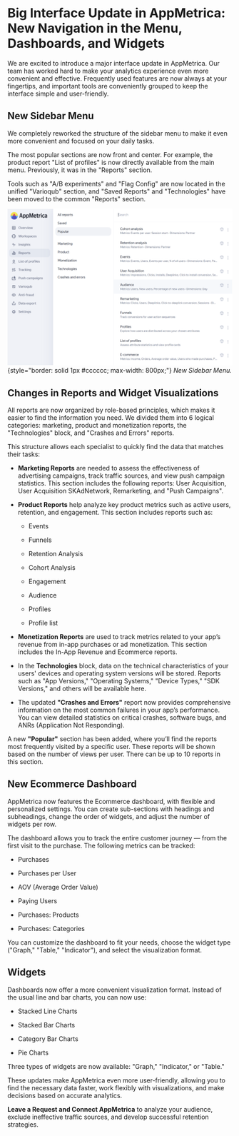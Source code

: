# Big Interface Update in AppMetrica: New Navigation in the Menu, Dashboards, and Widgets

We are excited to introduce a major interface update in AppMetrica. Our team has worked hard to make your analytics experience even more convenient and effective. Frequently used features are now always at your fingertips, and important tools are conveniently grouped to keep the interface simple and user-friendly.

## New Sidebar Menu

We completely reworked the structure of the sidebar menu to make it even more convenient and focused on your daily tasks.

The most popular sections are now front and center. For example, the product report "List of profiles" is now directly available from the main menu. Previously, it was in the "Reports" section.

Tools such as "A/B experiments" and "Flag Config" are now located in the unified "Varioqub" section, and "Saved Reports" and "Technologies" have been moved to the common "Reports" section.

![](../../_images/blog/popular-section-en.png){style="border: solid 1px #cccccc; max-width: 800px;"}
_New Sidebar Menu._

## Changes in Reports and Widget Visualizations

All reports are now organized by role-based principles, which makes it easier to find the information you need. We divided them into 6 logical categories: marketing, product and monetization reports, the "Technologies" block, and "Crashes and Errors" reports.

This structure allows each specialist to quickly find the data that matches their tasks:

- **Marketing Reports** are needed to assess the effectiveness of advertising campaigns, track traffic sources, and view push campaign statistics. This section includes the following reports: User Acquisition, User Acquisition SKAdNetwork, Remarketing, and "Push Campaigns".

- **Product Reports** help analyze key product metrics such as active users, retention, and engagement. This section includes reports such as:

    - Events

    - Funnels

    - Retention Analysis

    - Cohort Analysis

    - Engagement

    - Audience

    - Profiles

    - Profile list

- **Monetization Reports** are used to track metrics related to your app’s revenue from in-app purchases or ad monetization. This section includes the In-App Revenue and Ecommerce reports.

- In the **Technologies** block, data on the technical characteristics of your users' devices and operating system versions will be stored. Reports such as "App Versions," "Operating Systems," "Device Types," "SDK Versions," and others will be available here.

- The updated **"Crashes and Errors"** report now provides comprehensive information on the most common failures in your app’s performance. You can view detailed statistics on critical crashes, software bugs, and ANRs (Application Not Responding).

A new **"Popular"** section has been added, where you’ll find the reports most frequently visited by a specific user. These reports will be shown based on the number of views per user. There can be up to 10 reports in this section.


## New Ecommerce Dashboard

AppMetrica now features the Ecommerce dashboard, with flexible and personalized settings. You can create sub-sections with headings and subheadings, change the order of widgets, and adjust the number of widgets per row.

The dashboard allows you to track the entire customer journey — from the first visit to the purchase. The following metrics can be tracked:

- Purchases

- Purchases per User

- AOV (Average Order Value)

- Paying Users

- Purchases: Products

- Purchases: Categories

You can customize the dashboard to fit your needs, choose the widget type ("Graph," "Table," "Indicator"), and select the visualization format.


## Widgets

Dashboards now offer a more convenient visualization format. Instead of the usual line and bar charts, you can now use:

- Stacked Line Charts

- Stacked Bar Charts

- Category Bar Charts

- Pie Charts

Three types of widgets are now available: "Graph," "Indicator," or "Table."

These updates make AppMetrica even more user-friendly, allowing you to find the necessary data faster, work flexibly with visualizations, and make decisions based on accurate analytics.

**Leave a Request and Connect AppMetrica** to analyze your audience, exclude ineffective traffic sources, and develop successful retention strategies.
